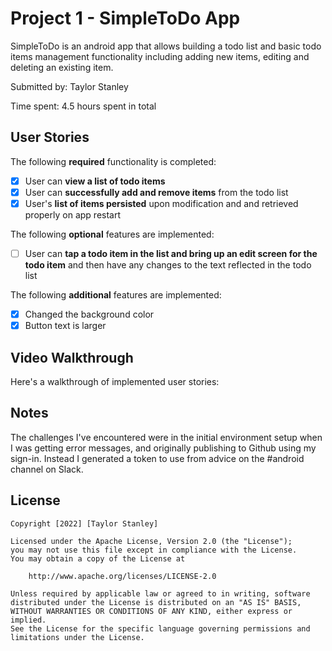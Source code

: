 # Project 1 - SimpleToDo App

SimpleToDo is an android app that allows building a todo list and basic todo items management functionality including adding new items, editing and deleting an existing item.

Submitted by: Taylor Stanley

Time spent: 4.5 hours spent in total

## User Stories

The following **required** functionality is completed:

* [x] User can **view a list of todo items**
* [x] User can **successfully add and remove items** from the todo list
* [x] User's **list of items persisted** upon modification and and retrieved properly on app restart

The following **optional** features are implemented:

* [ ] User can **tap a todo item in the list and bring up an edit screen for the todo item** and then have any changes to the text reflected in the todo list

The following **additional** features are implemented:

* [x] Changed the background color
* [x] Button text is larger

## Video Walkthrough

Here's a walkthrough of implemented user stories:

<!--<img src='//imgur.com/a/6z1Gadu' title='Video Walkthrough' width='' alt='Video Walkthrough' />-->

<!--GIF created with [LiceCap](http://www.cockos.com/licecap/).-->

## Notes

The challenges I've encountered were in the initial environment setup when I was getting error messages, and originally publishing to Github using my sign-in. Instead I generated a token to use from advice on the #android channel on Slack.

## License

    Copyright [2022] [Taylor Stanley]

    Licensed under the Apache License, Version 2.0 (the "License");
    you may not use this file except in compliance with the License.
    You may obtain a copy of the License at

        http://www.apache.org/licenses/LICENSE-2.0

    Unless required by applicable law or agreed to in writing, software
    distributed under the License is distributed on an "AS IS" BASIS,
    WITHOUT WARRANTIES OR CONDITIONS OF ANY KIND, either express or implied.
    See the License for the specific language governing permissions and
    limitations under the License.
